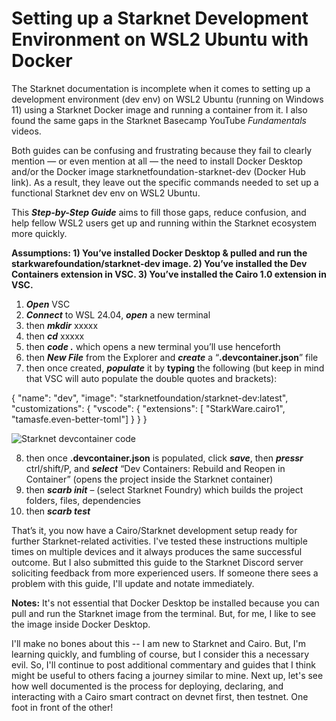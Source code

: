 # Setting up a Starknet Development Environment on WSL2 Ubuntu with Docker

The Starknet documentation is incomplete when it comes to setting up a development environment (dev env) on WSL2 Ubuntu (running on Windows 11) using a Starknet Docker image and running a container from it. I also found the same gaps in the Starknet Basecamp YouTube *Fundamentals* videos.

Both guides can be confusing and frustrating because they fail to clearly mention — or even mention at all — the need to install Docker Desktop and/or the Docker image starknetfoundation-starknet-dev (Docker Hub link). As a result, they leave out the specific commands needed to set up a functional Starknet dev env on WSL2 Ubuntu.

This ***Step-by-Step Guide*** aims to fill those gaps, reduce confusion, and help fellow WSL2 users get up and running within the Starknet ecosystem more quickly.


**Assumptions: 
	1)	You’ve installed Docker Desktop & pulled and run the starkwarefoundation/starknet-dev image. 
	2)	You’ve installed the Dev Containers extension in VSC. 
	3)	You’ve installed the Cairo 1.0 extension in VSC.**

1. ***Open*** VSC
2. ***Connect*** to WSL 24.04, ***open*** a new terminal
3. then ***mkdir*** xxxxx
4. then ***cd*** xxxxx
5. then ***code .***  which opens a new terminal you’ll use henceforth
6. then ***New File*** from the Explorer and ***create*** a “**.devcontainer.json**” file
7. then once created, ***populate*** it by **typing** the following (but keep in mind that VSC will auto populate the double quotes and brackets): 

{ 
    "name": "dev",
    "image": "starknetfoundation/starknet-dev:latest",
    "customizations": { 
        "vscode": { 
            "extensions": [ 
                "StarkWare.cairo1", 
                "tamasfe.even-better-toml"] 
                } 
            } 
}

![Starknet devcontainer code](https://github.com/user-attachments/assets/02321a27-0c8b-4417-a6e0-900ec08070e9)

8. then once **.devcontainer.json** is populated, click ***save***, then ***pressr*** ctrl/shift/P, and ***select*** “Dev Containers: Rebuild and Reopen in Container” 
(opens the project inside the Starknet container)
9. then ***scarb init*** – (select Starknet Foundry) which builds the project folders, files, dependencies
10. then ***scarb test***

That’s it, you now have a Cairo/Starknet development setup ready for further Starknet-related activities. I've tested these instructions multiple times on multiple devices and it always produces the same successful outcome. But I also submitted this guide to the Starknet Discord server soliciting feedback from more experienced users. If someone there sees a problem with this guide, I'll update and notate immediately. 

**Notes:** It's not essential that Docker Desktop be installed because you can pull and run the Starknet image from the terminal. But, for me, I like to see the image inside Docker Desktop. 

I'll make no bones about this -- I am new to Starknet and Cairo. But, I'm learning quickly, and fumbling of course, but I consider this a necessary evil. So, I'll continue to post additional commentary and guides that I think might be useful to others facing a journey similar to mine. Next up, let's see how well documented is the process for deploying, declaring, and interacting with a Cairo smart contract on devnet first, then testnet.  One foot in front of the other!
